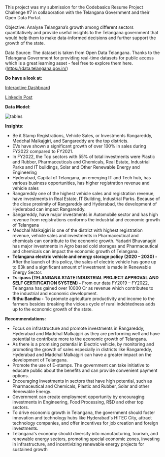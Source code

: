 This project was my submission for the Codebasics Resume Project Challenge #7 in collaboration with the Telangana Government and their Open Data Portal.

Objective: Analyse Telangana’s growth among different sectors quantitatively and provide useful insights to the Telangana government that would help them to make data-informed decisions and further support the growth of the state.

Data Source: The dataset is taken from Open Data Telangana. Thanks to the Telangana Government for providing real-time datasets for public access which is a great learning asset - feel free to explore them here. (https://data.telangana.gov.in/)

**Do have a look at:**

[Interactive Dashboard](https://app.powerbi.com/view?r=eyJrIjoiY2I0NTIyNzctZjZhOS00MzI5LWI1ZTEtZWE3NjM4NGMzZmQxIiwidCI6ImQ2MTI4MTFhLWVlNzMtNGY2ZS05MjA4LWFmM2UwZGVlODU0ZiJ9)

[Linkedin Post](https://www.linkedin.com/posts/divya-lakshmi-52847620b_codebasicsresumeprojectchallenge-telanganagrowthanalysis-activity-7114213035723956224-Yb-5?utm_source=share&utm_medium=member_desktop)

**Data Model:**

![tables ](https://github.com/divya030/Telangana-growth-analysis/assets/96876070/419f55de-2d3a-4727-8ee3-76f18866f344)

**Insights:**
* Be it Stamp Registrations, Vehicle Sales, or Investments Rangareddy, Medchal Malkajgiri, and Sangareddy are the top districts.
* EVs have shown a significant growth of over 100% in sales during FY2022 compared to FY2021.
* In FY2022, the Top sectors with 55% of total investments were Plastic and Rubber, Pharmaceuticals and Chemicals, Real Estate, Industrial Parks and IT buildings, Solar and Other Renewable Energy and Engineering
* Hyderabad, Capital of Telangana, an emerging IT and Tech hub, has various business opportunities, has higher registration revenue and vehicle sales
* Rangareddy one of the highest vehicle sales and registration revenue, have investments in Real Estate, IT Building, Industrial Parks. Because of the close proximity of Rangareddy and Hyderabad, the development 
  of Hyderabad can impact Rangareddy.
* Sangareddy, have major investments in Automobile sector and has high revenue from registrations conforms the industrial and economic growth of Telangana
* Medchal Malkajgiri is one of the district with highest registration revenue,  vehicle sales and investments in Pharmaceutical and chemicals can contribute to the economic growth.
  Yadadri Bhuvanagiri has major investments in Agro based cold storages and Pharmaceutical and chemicals can impact the economic growth of Telangana.
* **Telangana electric vehicle and energy storage policy  (2020 – 2030) -** After the launch of this policy, the sales of electric vehicle has gone up to 63k and a significant amount of investment is made in                                                                                 Renewable Energy Sector.
* **Ts-ipass (TELANGANA STATE INDUSTRIAL PROJECT APPROVAL AND SELF CERTIFICATION SYSTEM) -** From our data FY2019 – FY2022, Telangana has gained over 10000 Cr as revenue which contributes to the industrial and                                                                                                economic development.
* **Rithu Bandhu -** To promote agriculture productivity and income to the farmers besides breaking the vicious cycle of rural indebtedness adds up to the economic growth of the state.

**Recommendations:**

* Focus on infrastructure and promote investments in Rangareddy, Hyderabad and Madchal Malkajgiri as they are performing well and have potential to contribute more to the economic growth of Telangana.
* As there is a promising potential in Electric vehicle, by monitoring and promoting the growth of sales especially in districts like Rangareddy, Hyderabad and Madchal Malkajgiri can have a greater impact on the   development of Telangana.
* Promote the use of E-stamps. The government can take initiative to educate public about the benefits and can provide convenient payment options.
* Encouraging investments in sectors that have high potential, such as Pharmaceutical and Chemicals, Plastic and Rubber, Solar and other Renewable Energy.
* Government can create employment opportunity by encouraging investments in Engineering, Food Processing, R$D and other top sectors.
* To drive economic growth in Telangana, the government should foster innovation and technology hubs like Hyderabad's HITEC City, attract technology companies, and offer incentives for job creation and foreign investments.
* Telangana's economy should diversify into manufacturing, tourism, and renewable energy sectors, promoting special economic zones, investing in infrastructure, and incentivizing  renewable energy projects for sustained growth
